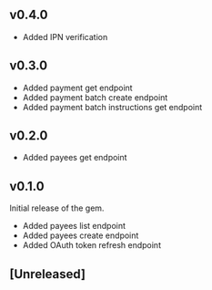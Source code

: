 ## v0.4.0

- Added IPN verification

## v0.3.0

- Added payment get endpoint
- Added payment batch create endpoint
- Added payment batch instructions get endpoint

## v0.2.0

- Added payees get endpoint

## v0.1.0

Initial release of the gem. 

- Added payees list endpoint
- Added payees create endpoint
- Added OAuth token refresh endpoint

## [Unreleased]
